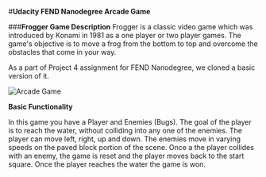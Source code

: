 #**Udacity FEND Nanodegree Arcade Game**

###**Frogger Game Description**
Frogger is a classic video game which was introduced by Konami in 1981 as a one player or two player games. The game's objective is to move a frog from the bottom to top and overcome the obstacles that come in your way.

As a part of Project 4 assignment for FEND Nanodegree, we cloned a basic version of it.

![Arcade Game](https://d17h27t6h515a5.cloudfront.net/topher/2017/June/5931c951_frogger/frogger.png)

**Basic Functionality**

In this game you have a Player and Enemies (Bugs). The goal of the player is to reach the water, without colliding into any one of the enemies. The player can move left, right, up and down. The enemies move in varying speeds on the paved block portion of the scene. Once a the player collides with an enemy, the game is reset and the player moves back to the start square. Once the player reaches the water the game is won.
